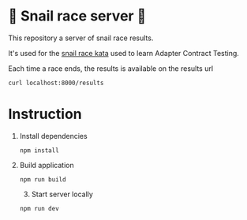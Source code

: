 🐌 Snail race server 🐌
=====

This repository a server of snail race results.

It's used for the [snail race kata](https://github.com/mathieucans/snail-race-kata) used to learn Adapter Contract Testing.

Each time a race ends, the results is available on the results url
```shell
curl localhost:8000/results
```

# Instruction 

1. Install dependencies
    ```
    npm install
    ```
2. Build application
    ```
    npm run build
    ```
   3. Start server locally
    ```
    npm run dev
    ```
   

